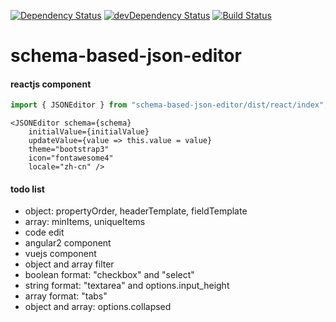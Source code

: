 [![Dependency Status](https://david-dm.org/plantain-00/schema-based-json-editor.svg)](https://david-dm.org/plantain-00/schema-based-json-editor)
[![devDependency Status](https://david-dm.org/plantain-00/schema-based-json-editor/dev-status.svg)](https://david-dm.org/plantain-00/schema-based-json-editor#info=devDependencies)
[![Build Status](https://travis-ci.org/plantain-00/schema-based-json-editor.svg?branch=master)](https://travis-ci.org/plantain-00/schema-based-json-editor)

# schema-based-json-editor

#### reactjs component

```js
import { JSONEditor } from "schema-based-json-editor/dist/react/index";
```

```
<JSONEditor schema={schema}
    initialValue={initialValue}
    updateValue={value => this.value = value}
    theme="bootstrap3"
    icon="fontawesome4"
    locale="zh-cn" />
```

#### todo list

+ object: propertyOrder, headerTemplate, fieldTemplate
+ array: minItems, uniqueItems
+ code edit
+ angular2 component
+ vuejs component
+ object and array filter
+ boolean format: "checkbox" and "select"
+ string format: "textarea" and options.input_height
+ array format: "tabs"
+ object and array: options.collapsed
